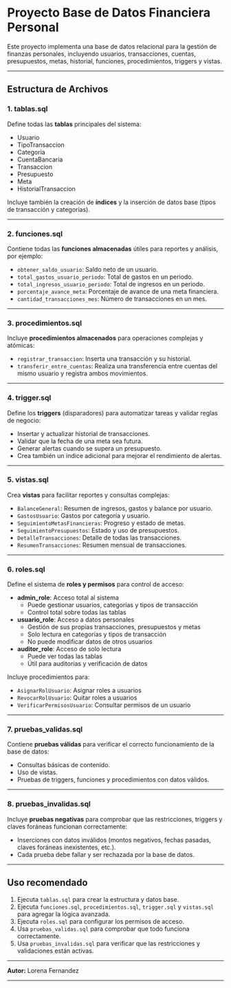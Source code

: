 # Proyecto Base de Datos Financiera Personal

Este proyecto implementa una base de datos relacional para la gestión de finanzas personales, incluyendo usuarios, transacciones, cuentas, presupuestos, metas, historial, funciones, procedimientos, triggers y vistas.

---

## Estructura de Archivos

### 1. **tablas.sql**
Define todas las **tablas** principales del sistema:
- Usuario
- TipoTransaccion
- Categoria
- CuentaBancaria
- Transaccion
- Presupuesto
- Meta
- HistorialTransaccion

Incluye también la creación de **índices** y la inserción de datos base (tipos de transacción y categorías).

---

### 2. **funciones.sql**
Contiene todas las **funciones almacenadas** útiles para reportes y análisis, por ejemplo:
- `obtener_saldo_usuario`: Saldo neto de un usuario.
- `total_gastos_usuario_periodo`: Total de gastos en un periodo.
- `total_ingresos_usuario_periodo`: Total de ingresos en un periodo.
- `porcentaje_avance_meta`: Porcentaje de avance de una meta financiera.
- `cantidad_transacciones_mes`: Número de transacciones en un mes.

---

### 3. **procedimientos.sql**
Incluye **procedimientos almacenados** para operaciones complejas y atómicas:
- `registrar_transaccion`: Inserta una transacción y su historial.
- `transferir_entre_cuentas`: Realiza una transferencia entre cuentas del mismo usuario y registra ambos movimientos.
---

### 4. **trigger.sql**
Define los **triggers** (disparadores) para automatizar tareas y validar reglas de negocio:
- Insertar y actualizar historial de transacciones.
- Validar que la fecha de una meta sea futura.
- Generar alertas cuando se supera un presupuesto.
- Crea también un índice adicional para mejorar el rendimiento de alertas.

---

### 5. **vistas.sql**
Crea **vistas** para facilitar reportes y consultas complejas:
- `BalanceGeneral`: Resumen de ingresos, gastos y balance por usuario.
- `GastosUsuario`: Gastos por categoría y usuario.
- `SeguimientoMetasFinancieras`: Progreso y estado de metas.
- `SeguimientoPresupuestos`: Estado y uso de presupuestos.
- `DetalleTransacciones`: Detalle de todas las transacciones.
- `ResumenTransacciones`: Resumen mensual de transacciones.

---

### 6. **roles.sql**
Define el sistema de **roles y permisos** para control de acceso:
- **admin_role**: Acceso total al sistema
  - Puede gestionar usuarios, categorías y tipos de transacción
  - Control total sobre todas las tablas
- **usuario_role**: Acceso a datos personales
  - Gestión de sus propias transacciones, presupuestos y metas
  - Solo lectura en categorías y tipos de transacción
  - No puede modificar datos de otros usuarios
- **auditor_role**: Acceso de solo lectura
  - Puede ver todas las tablas
  - Útil para auditorías y verificación de datos

Incluye procedimientos para:
- `AsignarRolUsuario`: Asignar roles a usuarios
- `RevocarRolUsuario`: Quitar roles a usuarios
- `VerificarPermisosUsuario`: Consultar permisos de un usuario

---

### 7. **pruebas_validas.sql**
Contiene **pruebas válidas** para verificar el correcto funcionamiento de la base de datos:
- Consultas básicas de contenido.
- Uso de vistas.
- Pruebas de triggers, funciones y procedimientos con datos válidos.

---

### 8. **pruebas_invalidas.sql**
Incluye **pruebas negativas** para comprobar que las restricciones, triggers y claves foráneas funcionan correctamente:
- Inserciones con datos inválidos (montos negativos, fechas pasadas, claves foráneas inexistentes, etc.).
- Cada prueba debe fallar y ser rechazada por la base de datos.

---

## Uso recomendado

1. Ejecuta `tablas.sql` para crear la estructura y datos base.
2. Ejecuta `funciones.sql`, `procedimientos.sql`, `trigger.sql` y `vistas.sql` para agregar la lógica avanzada.
3. Ejecuta `roles.sql` para configurar los permisos de acceso.
4. Usa `pruebas_validas.sql` para comprobar que todo funciona correctamente.
5. Usa `pruebas_invalidas.sql` para verificar que las restricciones y validaciones están activas.

---

**Autor:** Lorena Fernandez  

---